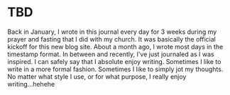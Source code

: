 # TBD

Back in January, I wrote in this journal every day for 3 weeks during my prayer and fasting that I did with my church. It was basically the official kickoff for this new blog site. About a month ago, I wrote most days in the timestamp format. In between and recently, I've just journaled as I was inspired. I can safely say that I absolute enjoy writing. Sometimes I like to write in a more formal fashion. Sometimes I like to simply jot my thoughts. No matter what style I use, or for what purpose, I really enjoy writing...hehehe

